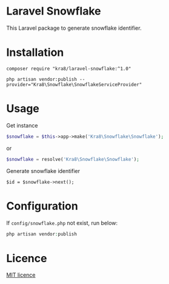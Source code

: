 # Laravel Snowflake
This Laravel package to generate snowflake identifier.

# Installation
```
composer require "kra8/laravel-snowflake:^1.0"

php artisan vendor:publish --provider="Kra8\Snowflake\SnowflakeServiceProvider"
```
# Usage
Get instance
``` php
$snowflake = $this->app->make('Kra8\Snowflake\Snowflake');
```
or
``` php
$snowflake = resolve('Kra8\Snowflake\Snowflake');
```

Generate snowflake identifier
```
$id = $snowflake->next();
```

# Configuration
If `config/snowflake.php` not exist, run below:
``` php
php artisan vendor:publish
```

# Licence
[MIT licence]()

